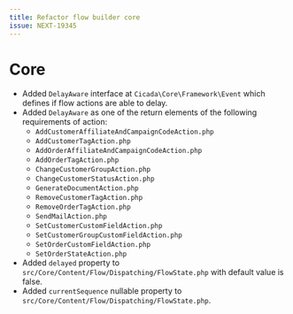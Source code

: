```yaml
---
title: Refactor flow builder core
issue: NEXT-19345
---
```

# Core
* Added `DelayAware` interface at `Cicada\Core\Framework\Event` which defines if flow actions are able to delay.
* Added `DelayAware` as one of the return elements of the following requirements of action:
  * `AddCustomerAffiliateAndCampaignCodeAction.php`
  * `AddCustomerTagAction.php`
  * `AddOrderAffiliateAndCampaignCodeAction.php`
  * `AddOrderTagAction.php`
  * `ChangeCustomerGroupAction.php`
  * `ChangeCustomerStatusAction.php`
  * `GenerateDocumentAction.php`
  * `RemoveCustomerTagAction.php`
  * `RemoveOrderTagAction.php`
  * `SendMailAction.php`
  * `SetCustomerCustomFieldAction.php`
  * `SetCustomerGroupCustomFieldAction.php`
  * `SetOrderCustomFieldAction.php`
  * `SetOrderStateAction.php`
* Added `delayed` property to `src/Core/Content/Flow/Dispatching/FlowState.php` with default value is false.
* Added `currentSequence` nullable property to `src/Core/Content/Flow/Dispatching/FlowState.php`.
